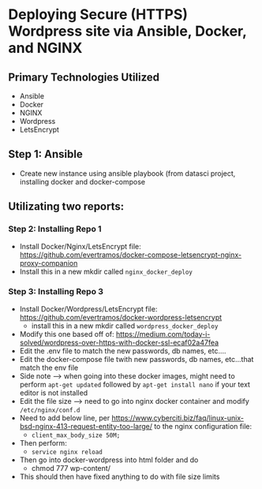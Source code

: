 # Deploying Secure (HTTPS) Wordpress site via Ansible, Docker, and NGINX 

## Primary Technologies Utilized 
- Ansible 
- Docker 
- NGINX 
- Wordpress
- LetsEncrypt 

## Step 1: Ansible 
- Create new instance using ansible playbook (from datasci project, installing docker and docker-compose

## Utilizating two reports:

### Step 2: Installing Repo 1
- Install Docker/Nginx/LetsEncrypt file: https://github.com/evertramos/docker-compose-letsencrypt-nginx-proxy-companion
- Install this in a new mkdir called `nginx_docker_deploy`

### Step 3: Installing Repo 3 
- Install Docker/Wordpress/LetsEncrypt file: https://github.com/evertramos/docker-wordpress-letsencrypt
	- install this in a new mkdir called `wordpress_docker_deploy`
- Modify this one based off of: https://medium.com/today-i-solved/wordpress-over-https-with-docker-ssl-ecaf02a47fea
- Edit the .env file to match the new passwords, db names, etc....
- Edit the docker-compose file twith new passwords, db names, etc...that match the env file 
- Side note --> when going into these docker images, might need to perform `apt-get updated` followed by `apt-get install nano` if your text editor is not installed
- Edit the file size --> need to go into nginx docker container and modify `/etc/nginx/conf.d`
- Need to add below line, per https://www.cyberciti.biz/faq/linux-unix-bsd-nginx-413-request-entity-too-large/ to the nginx configuration file:
	- `client_max_body_size 50M;`
- Then perform: 
	- `service nginx reload`
- Then go into docker-wordpress into html folder and do
	- chmod 777 wp-content/
- This should then have fixed anything to do with file size limits 


